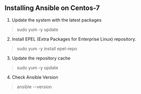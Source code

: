 
## Installing Ansible on Centos-7

1. Update the system with the latest packages
> sudo yum -y update

2. Install EPEL (Extra Packages for Enterprise Linux) repository. 
> sudo yum -y install epel-repo

3. Update the repository cache
> sudo yum -y update

4. Check Ansible Version
> ansible --version
